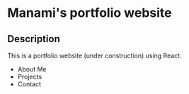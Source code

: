 # Manami's portfolio website

## Description 
This is a portfolio website (under construction) using React.

- About Me
- Projects
- Contact
